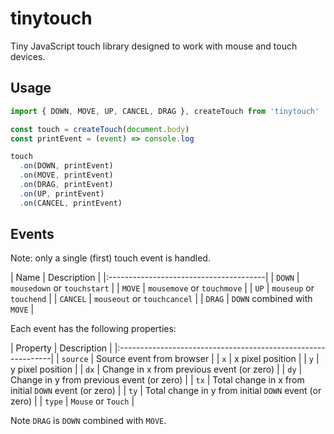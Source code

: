# tinytouch

Tiny JavaScript touch library designed to work with mouse and touch devices.

## Usage

```js
import { DOWN, MOVE, UP, CANCEL, DRAG }, createTouch from 'tinytouch'

const touch = createTouch(document.body)
const printEvent = (event) => console.log

touch
  .on(DOWN, printEvent)
  .on(MOVE, printEvent)
  .on(DRAG, printEvent)
  .on(UP, printEvent)
  .on(CANCEL, printEvent)
```

## Events

Note: only a single (first) touch event is handled.

| Name | Description                     |
|:---------------------------------------|
| `DOWN` | `mousedown` or `touchstart`   |
| `MOVE` | `mousemove` or `touchmove`    |
| `UP`   | `mouseup` or `touchend`       |
| `CANCEL` | `mouseout` or `touchcancel` |
| `DRAG` | `DOWN` combined with `MOVE`   |

Each event has the following properties:

| Property | Description                                       |
|:-------------------------------------------------------------|
| `source` | Source event from browser                         |
| `x` | x pixel position                                       |
| `y` | y pixel position                                       |
| `dx` | Change in x from previous event (or zero)             |
| `dy` | Change in y from previous event (or zero)             |
| `tx` | Total change in x from initial `DOWN` event (or zero) |
| `ty` | Total change in y from initial `DOWN` event (or zero) |
| `type` | `Mouse` or `Touch`                                  |

Note `DRAG` is `DOWN` combined with `MOVE`.
